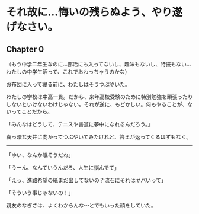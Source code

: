 # それ故に…悔いの残らぬよう、やり遂げなさい。

## Chapter 0

（もう中学二年生なのに…部活にも入ってないし、趣味もないし、特技もない…わたしの中学生活って、これでおわっちゃうのかな）

お布団に入って寝る前に、わたしはそうつぶやいた。

わたしの学校は中高一貫。だから、来年高校受験のために特別勉強を頑張ったりしないといけないわけじゃない。それが逆に、もどかしい。何もやることが、ないってことだから。

「みんなはどうして、テニスや書道に夢中になれるんだろう。」

真っ暗な天井に向かってつぶやいてみたけれど、答えが返ってくるはずもなく。

***

「ゆい、なんか眠そうだね」

「うーん、なんていうんだろ、人生に悩んでて」

「えっ、進路希望の紙まだ出してないの？流石にそれはヤバいって」

「そういう事じゃないの！」

親友のなぎさは、よくわからんな～とでもいった顔をしていた。
